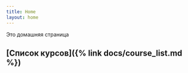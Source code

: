 ```yaml
---
title: Home
layout: home
---
```


Это домашняя страница

## [Список курсов]({% link docs/course_list.md %})

